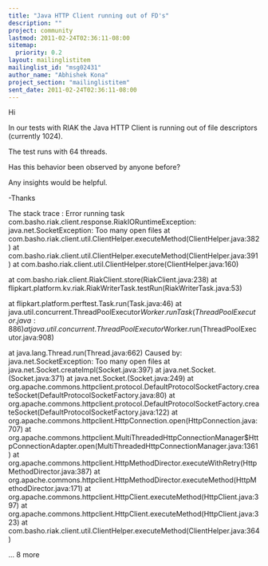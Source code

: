 ```yaml
---
title: "Java HTTP Client running out of FD's"
description: ""
project: community
lastmod: 2011-02-24T02:36:11-08:00
sitemap:
  priority: 0.2
layout: mailinglistitem
mailinglist_id: "msg02431"
author_name: "Abhishek Kona"
project_section: "mailinglistitem"
sent_date: 2011-02-24T02:36:11-08:00
---
```


Hi

In our tests with RIAK the Java HTTP Client is running out of file 
descriptors (currently 1024).

The test runs with 64 threads.

Has this behavior been observed by anyone before?

Any insights would be helpful.

-Thanks


The stack trace :
 Error running task 
com.basho.riak.client.response.RiakIORuntimeException: 
java.net.SocketException: Too many open files
 at 
com.basho.riak.client.util.ClientHelper.executeMethod(ClientHelper.java:382)
 at 
com.basho.riak.client.util.ClientHelper.executeMethod(ClientHelper.java:391)
 at 
com.basho.riak.client.util.ClientHelper.store(ClientHelper.java:160)

 at com.basho.riak.client.RiakClient.store(RiakClient.java:238)
 at 
flipkart.platform.kv.riak.RiakWriterTask.testRun(RiakWriterTask.java:53)

 at flipkart.platform.perftest.Task.run(Task.java:46)
 at 
java.util.concurrent.ThreadPoolExecutor$Worker.runTask(ThreadPoolExecutor.java:886)
 at 
java.util.concurrent.ThreadPoolExecutor$Worker.run(ThreadPoolExecutor.java:908)

 at java.lang.Thread.run(Thread.java:662)
Caused by: java.net.SocketException: Too many open files
 at java.net.Socket.createImpl(Socket.java:397)
 at java.net.Socket.(Socket.java:371)
 at java.net.Socket.(Socket.java:249)
 at 
org.apache.commons.httpclient.protocol.DefaultProtocolSocketFactory.createSocket(DefaultProtocolSocketFactory.java:80)
 at 
org.apache.commons.httpclient.protocol.DefaultProtocolSocketFactory.createSocket(DefaultProtocolSocketFactory.java:122)
 at 
org.apache.commons.httpclient.HttpConnection.open(HttpConnection.java:707)
 at 
org.apache.commons.httpclient.MultiThreadedHttpConnectionManager$HttpConnectionAdapter.open(MultiThreadedHttpConnectionManager.java:1361)
 at 
org.apache.commons.httpclient.HttpMethodDirector.executeWithRetry(HttpMethodDirector.java:387)
 at 
org.apache.commons.httpclient.HttpMethodDirector.executeMethod(HttpMethodDirector.java:171)
 at 
org.apache.commons.httpclient.HttpClient.executeMethod(HttpClient.java:397)
 at 
org.apache.commons.httpclient.HttpClient.executeMethod(HttpClient.java:323)
 at 
com.basho.riak.client.util.ClientHelper.executeMethod(ClientHelper.java:364)

 ... 8 more

